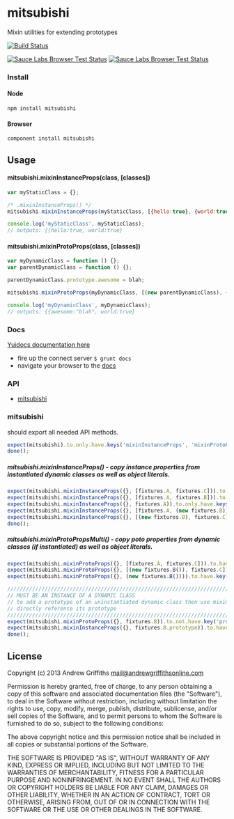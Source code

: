 # mitsubishi

Mixin utilities for extending prototypes


[![Build Status](https://secure.travis-ci.org/techjacker/mitsubishi.png)](http://travis-ci.org/techjacker/mitsubishi)

[![Sauce Labs Browser Test Status](https://saucelabs.com/buildstatus/mitsubishi)](https://saucelabs.com/u/mitsubishi)
[![Sauce Labs Browser Test Status](https://saucelabs.com/browser-matrix/mitsubishi.svg)](https://saucelabs.com/u/mitsubishi)


### Install

#### Node

```Shell
npm install mitsubishi
```

#### Browser

```Shell
component install mitsubishi
```


## Usage

#### mitsubishi.mixinInstanceProps(class, [classes])

```JavaScript
var myStaticClass = {};

/* .mixinInstanceProps() */
mitsubishi.mixinInstanceProps(myStaticClass, [{hello:true}, {world:true}]);

console.log('myStaticClass', myStaticClass);
// outputs: {{hello:true, world:true}
```

#### mitsubishi.mixinProtoProps(class, [classes])

```JavaScript
var myDynamicClass = function () {};
var parentDynamicClass = function () {};

parentDynamicClass.prototype.awesome = blah;

mitsubishi.mixinProtoProps(myDynamicClass, [(new parentDynamicClass), {world:true}]);

console.log('myDynamicClass', myDynamicClass);
// outputs: {{awesome:"blah", world:true}
```


### Docs
[Yuidocs documentation here](docs/index.html)
- fire up the connect server ```$ grunt docs```
- navigate your browser to the [docs](http://localhost:9001)

### API
   - [mitsubishi](#mitsubishi)
<a name=""></a>
 
<a name="mitsubishi"></a>
### mitsubishi
should export all needed API methods.

```js
expect(mitsubishi).to.only.have.keys('mixinInstanceProps', 'mixinProtoProps');
done();
```

##### mitsubishi.mixinInstanceProps() - copy instance properties from instantiated dynamic classes as well as object literals.

```js
expect(mitsubishi.mixinInstanceProps({}, [fixtures.A, fixtures.C])).to.only.have.keys('foo', 'bar', 'marbel');
expect(mitsubishi.mixinInstanceProps({}, [fixtures.A, fixtures.B])).to.only.have.keys('foo', 'bar');
expect(mitsubishi.mixinInstanceProps({}, fixtures.A)).to.only.have.keys('foo', 'bar');
expect(mitsubishi.mixinInstanceProps({}, [fixtures.A, (new fixtures.B)])).to.only.have.keys('foo', 'bar', 'blah');
expect(mitsubishi.mixinInstanceProps({}, [(new fixtures.B), fixtures.C])).to.only.have.keys('blah', 'marbel');
done();
```

##### mitsubishi.mixinProtoPropsMulti() - copy poto properties from dynamic classes (if instantiated) as well as object literals.

```js
expect(mitsubishi.mixinProtoProps({}, [fixtures.A, fixtures.C])).to.have.key('foo', 'bar', 'marbel');
expect(mitsubishi.mixinProtoProps({}, [(new fixtures.B()), fixtures.C])).to.have.key('marbel');
expect(mitsubishi.mixinProtoProps({}, (new fixtures.B()))).to.have.key('protoproperty');

/////////////////////////////////////////////////////////////////////////////////////////////
// MUST BE AN INSTANCE OF A DYNAMIC CLASS
// to add a prototype of an uninstantiated dynamic class then use mixinInstanceProps and   //
// directly reference its prototype
/////////////////////////////////////////////////////////////////////////////////////////////
expect(mitsubishi.mixinProtoProps({}, fixtures.B)).to.not.have.key('protoproperty');
expect(mitsubishi.mixinInstanceProps({}, fixtures.B.prototype)).to.have.key('protoproperty');
done();
```

## License
Copyright (c) 2013 Andrew Griffiths <mail@andrewgriffithsonline.com>

Permission is hereby granted, free of charge, to any person obtaining
a copy of this software and associated documentation files (the
"Software"), to deal in the Software without restriction, including
without limitation the rights to use, copy, modify, merge, publish,
distribute, sublicense, and/or sell copies of the Software, and to
permit persons to whom the Software is furnished to do so, subject to
the following conditions:

The above copyright notice and this permission notice shall be
included in all copies or substantial portions of the Software.

THE SOFTWARE IS PROVIDED "AS IS", WITHOUT WARRANTY OF ANY KIND,
EXPRESS OR IMPLIED, INCLUDING BUT NOT LIMITED TO THE WARRANTIES OF
MERCHANTABILITY, FITNESS FOR A PARTICULAR PURPOSE AND
NONINFRINGEMENT. IN NO EVENT SHALL THE AUTHORS OR COPYRIGHT HOLDERS BE
LIABLE FOR ANY CLAIM, DAMAGES OR OTHER LIABILITY, WHETHER IN AN ACTION
OF CONTRACT, TORT OR OTHERWISE, ARISING FROM, OUT OF OR IN CONNECTION
WITH THE SOFTWARE OR THE USE OR OTHER DEALINGS IN THE SOFTWARE.